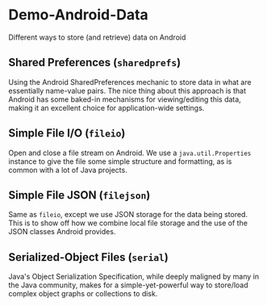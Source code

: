 # Demo-Android-Data
Different ways to store (and retrieve) data on Android

## Shared Preferences (`sharedprefs`)
Using the Android SharedPreferences mechanic to store data in what are essentially name-value pairs. The nice thing about this approach is that Android has some baked-in mechanisms for viewing/editing this data, making it an excellent choice for application-wide settings.

## Simple File I/O (`fileio`)
Open and close a file stream on Android. We use a `java.util.Properties` instance to give the file some simple structure and formatting, as is common with a lot of Java projects.

## Simple File JSON (`filejson`)
Same as `fileio`, except we use JSON storage for the data being stored. This is to show off how we combine local file storage and the use of the JSON classes Android provides.

## Serialized-Object Files (`serial`)
Java's Object Serialization Specification, while deeply maligned by many in the Java community, makes for a simple-yet-powerful way to store/load complex object graphs or collections to disk.

